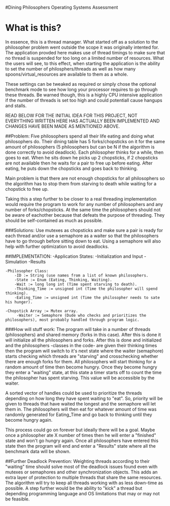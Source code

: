 #Dining Philosophers Operating Systems Assessment

# What is this?
In essence, this is a thread manager. What started off as a solution to the philosopher problem went outside the scope it was originally intented for. The application provded here makes use of thread timings to make sure that no thread is suspended for too long on a limited number of resources. What the users will see, to this effect, when starting the application is the ability to set the number of philosphers/threads as well as how many spoons/virtual_resources are available to them as a whole.

These settings can be tweaked as required or simply chose the optional benchmark mode to see how long your processor requires to go through these threads. Be warned though, this is a highly CPU intensive application if the number of threads is set too high and could potentiall cause hangups and stalls.

READ BELOW FOR THE INITIAL IDEA FOR THIS PROJECT, NOT EVERYTHING WRITTEN HERE HAS ACTUALLY BEEN IMPLEMENTED AND CHANGES HAVE BEEN MADE AS MENTIONED ABOVE.

##Problem:
Five philosophers spend all their life eating and doing what philosophers do.
Their dining table has 5 forks/chopsticks on it for the same amount of philosophers
(5 philosophers but can be N if the algorithm is done correctly to avoid deadlock).
Each philosopher thinks for a while, then goes to eat. When he sits down he picks up 2 chopsticks,
if 2 chopsticks are not available then he waits for a pair to free up before eating. After eating,
he puts down the chopsticks and goes back to thinking.

Main problem is that there are not enough chopsticks for all philosophers so the algorithm has to
stop them from starving to death while waiting for a chopstick to free up.

Taking this a step further to be closer to a real threading implementation would require the program to work for
any number of philosophers and any number of forks/chopsticks. At the same time the philosophers should not be
aware of eachother because that defeats the purpose of threading. They should be self-contained as much as possible.

###Solutions:
Use mutexes as chopsticks and make sure a pair is ready for each thread and/or use a semaphore as a waiter 
so that the philosophers have to go through before sitting down to eat. Using a semaphore will also help with further
optimization to avoid deadlocks.

##IMPLEMENTATION:
	-Application States:
		-Initialization and Input
		-Simulation
		-Results
	
 	-Philosopher Class:
		-ID := String (use names from a list of known philosophers.
		-State := Enum (Eating, Thinking, Waiting).
		-Wait := long long int (Time spent starving to death).
		-Thinking_Time := unsigned int (Time the philosopher will spend thinking).
		-Eating_Time := unsigned int (Time the philosopher needs to sate his hunger).
	
	-Chopstick Array := Mutex array. 
		 -Waiter := Semaphore (Dude who checks and prioritizes the philosophers), most probably handled through program logic.

###How will stuff work:
The program will take in a number of threads (philosophers) and shared memory (forks in this case). After this is done it will initialize all the philosophers and forks.
After this is done and initialized and the philosophers -classes in the code- are given their thinking times then the program will switch to it's next state where the waiter (semaphore) 
starts checking which threads are "starving" and crosschecking whether there are enough forks for them. All philosophers will start thinking for a random amount of time then become hungry.
Once they become hungry they enter a "waiting" state, at this state a timer starts off to count the time the philosopher has spent starving. This value will be accessible by the waiter.

A sorted vector of handles could be used to prioritize the threads depending on how long they have spent waiting to "eat".
So, priority will be given to threads that have waited the longest and the semaphore will let them in. The philosophers will then eat for whatever amount of time was randomly generated for Eating_Time
and go back to thinking until they become hungry again.

This process could go on forever but ideally there will be a goal. Maybe once a philosopher ate X number of times then he will enter a "finished" state and won't go hungry again.
Once all philosophers have entered this state then the program will end and enter a "Results" state where all the benchmark data will be shown.

##Further Deadlock Prevention:
Weighting threads according to their "waiting" time should solve most of the deadlock issues found even with mutexes or semaphores and other synchronization objects. This adds an extra layer of protection
to multiple threads that share the same resources. The algorithm will try to keep all threads working with as less down-time as possible. A step further would be the ability to "kick" a thread but depending
programming language and OS limitations that may or may not be feasible.
